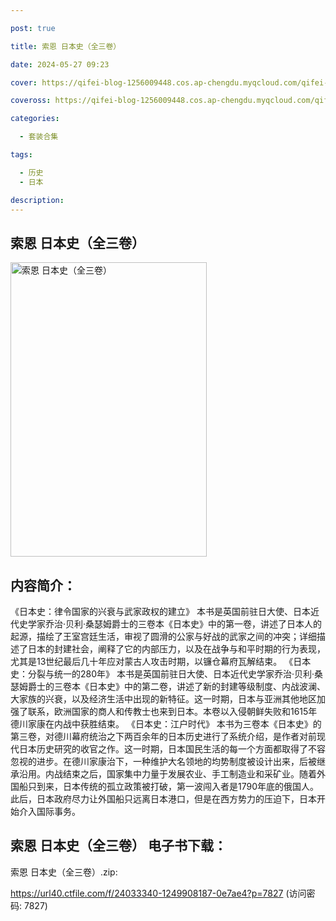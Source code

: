 ```yaml
---

post: true

title: 索恩 日本史（全三卷）

date: 2024-05-27 09:23

cover: https://qifei-blog-1256009448.cos.ap-chengdu.myqcloud.com/qifei-blog/66388e6b0ea9cb140354bc7d.jpg

coveross: https://qifei-blog-1256009448.cos.ap-chengdu.myqcloud.com/qifei-blog/66388e6b0ea9cb140354bc7d.jpg

categories:

  - 套装合集

tags:

  - 历史
  - 日本

description:
---
```


## 索恩 日本史（全三卷）

<img alt="索恩 日本史（全三卷） " class="aligncenter loading" data-was-processed="true" decoding="async" fetchpriority="high" height="471" src="https://qifei-blog-1256009448.cos.ap-chengdu.myqcloud.com/qifei-blog/66388e6b0ea9cb140354bc7d.jpg " style="cursor: zoom-in;" width="314"/>

## 内容简介：

《日本史：律令国家的兴衰与武家政权的建立》 本书是英国前驻日大使、日本近代史学家乔治·贝利·桑瑟姆爵士的三卷本《日本史》中的第一卷，讲述了日本人的起源，描绘了王室宫廷生活，审视了圆滑的公家与好战的武家之间的冲突；详细描述了日本的封建社会，阐释了它的内部压力，以及在战争与和平时期的行为表现，尤其是13世纪最后几十年应对蒙古人攻击时期，以镰仓幕府瓦解结束。 《日本史：分裂与统一的280年》 本书是英国前驻日大使、日本近代史学家乔治·贝利·桑瑟姆爵士的三卷本《日本史》中的第二卷，讲述了新的封建等级制度、内战波澜、大家族的兴衰，以及经济生活中出现的新特征。这一时期，日本与亚洲其他地区加强了联系，欧洲国家的商人和传教士也来到日本。本卷以入侵朝鲜失败和1615年德川家康在内战中获胜结束。 《日本史：江户时代》 本书为三卷本《日本史》的第三卷，对德川幕府统治之下两百余年的日本历史进行了系统介绍，是作者对前现代日本历史研究的收官之作。这一时期，日本国民生活的每一个方面都取得了不容忽视的进步。在德川家康治下，一种维护大名领地的均势制度被设计出来，后被继承沿用。内战结束之后，国家集中力量于发展农业、手工制造业和采矿业。随着外国船只到来，日本传统的孤立政策被打破，第一波闯入者是1790年底的俄国人。此后，日本政府尽力让外国船只远离日本港口，但是在西方势力的压迫下，日本开始介入国际事务。

## 索恩 日本史（全三卷） 电子书下载：
索恩 日本史（全三卷）.zip: 

https://url40.ctfile.com/f/24033340-1249908187-0e7ae4?p=7827 (访问密码: 7827)
